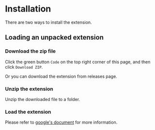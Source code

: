 # Installation
There are two ways to install the extension.


## Loading an unpacked extension
### Download the zip file
Click the green button `Code` on the top right corner of this page, and then click `Download ZIP`.

Or you can download the extension from releases page.

### Unzip the extension
Unzip the downloaded file to a folder.

### Load the extension
Please refer to [google's document](https://developer.chrome.com/docs/extensions/mv3/getstarted/development-basics/#load-unpacked) for more information.